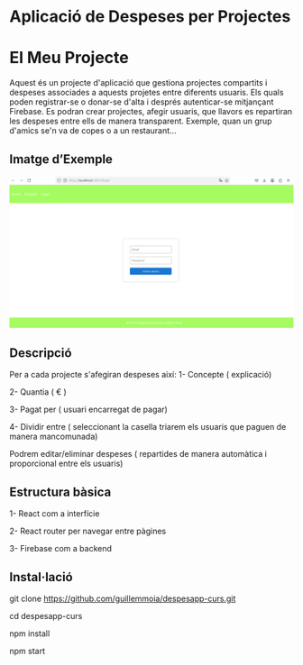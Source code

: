 # Aplicació de Despeses per Projectes

 # El Meu Projecte

Aquest és un projecte d'aplicació que gestiona projectes compartits i despeses associades a aquests projetes entre diferents usuaris.
Els quals poden registrar-se o donar-se d'alta i després autenticar-se mitjançant Firebase.
Es podran crear projectes, afegir usuaris, que llavors es repartiran les despeses entre ells de manera transparent.
Exemple, quan un grup d'amics se'n va de copes o a un restaurant...

## Imatge d’Exemple

![Descripció de la imatge](inici.png)

## Descripció

Per a cada projecte s'afegiran despeses així:
1- Concepte ( explicació)

2- Quantia ( € )

3- Pagat per ( usuari encarregat de pagar)

4- Dividir entre ( seleccionant la casella triarem els usuaris que paguen de manera mancomunada)

Podrem editar/eliminar despeses ( repartides de manera automàtica i proporcional entre els usuaris)

## Estructura bàsica
 1- React com a interfície
 
 2- React router per navegar entre pàgines
 
 3- Firebase com a backend


## Instal·lació

git clone https://github.com/guillemmoia/despesapp-curs.git

cd despesapp-curs

npm install

npm start

